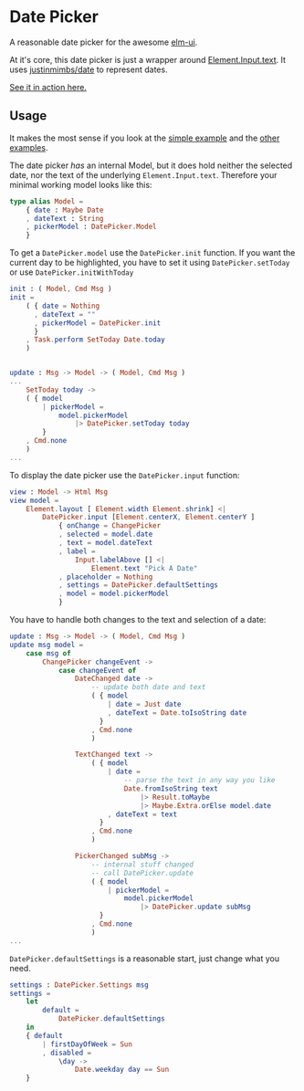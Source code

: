 # Date Picker

A reasonable date picker for the awesome [elm-ui](https://package.elm-lang.org/packages/mdgriffith/elm-ui/latest/).

At it's core, this date picker is just a wrapper around [Element.Input.text](https://package.elm-lang.org/packages/mdgriffith/elm-ui/latest/Element-Input#text). It uses [justinmimbs/date](https://package.elm-lang.org/packages/justinmimbs/date/latest/) to represent dates.

[See it in action here.](https://fabhof.github.io/elm-ui-datepicker/)

## Usage

It makes the most sense if you look at the [simple example](https://github.com/FabHof/elm-ui-datepicker/blob/master/examples/Simple.elm) and the [other examples](https://github.com/FabHof/elm-ui-datepicker/tree/master/examples).

The date picker *has* an internal Model, but it does hold neither the selected date, nor the text of the underlying `Element.Input.text`. Therefore your minimal working model looks like this:

```elm
type alias Model =
    { date : Maybe Date
    , dateText : String
    , pickerModel : DatePicker.Model
    }
```

To get a `DatePicker.model` use the `DatePicker.init` function. If you want the current day to be highlighted, you have to set it using `DatePicker.setToday` or use `DatePicker.initWithToday` 

```elm
init : ( Model, Cmd Msg )
init =
    ( { date = Nothing
      , dateText = ""
      , pickerModel = DatePicker.init
      }
    , Task.perform SetToday Date.today
    )


update : Msg -> Model -> ( Model, Cmd Msg )
...
    SetToday today ->
    ( { model
        | pickerModel =
            model.pickerModel
                |> DatePicker.setToday today
        }
    , Cmd.none
    )
...
```

To display the date picker use the `DatePicker.input` function:

```elm
view : Model -> Html Msg
view model =
    Element.layout [ Element.width Element.shrink] <|
        DatePicker.input [Element.centerX, Element.centerY ]
            { onChange = ChangePicker
            , selected = model.date
            , text = model.dateText
            , label =
                Input.labelAbove [] <|
                    Element.text "Pick A Date"
            , placeholder = Nothing
            , settings = DatePicker.defaultSettings
            , model = model.pickerModel
            }
```
You have to handle both changes to the text and selection of a date:

```elm
update : Msg -> Model -> ( Model, Cmd Msg )
update msg model =
    case msg of
        ChangePicker changeEvent ->
            case changeEvent of
                DateChanged date ->
                    -- update both date and text
                    ( { model
                        | date = Just date
                        , dateText = Date.toIsoString date
                      }
                    , Cmd.none
                    )

                TextChanged text ->
                    ( { model
                        | date =
                            -- parse the text in any way you like
                            Date.fromIsoString text
                                |> Result.toMaybe
                                |> Maybe.Extra.orElse model.date
                        , dateText = text
                      }
                    , Cmd.none
                    )

                PickerChanged subMsg ->
                    -- internal stuff changed
                    -- call DatePicker.update
                    ( { model
                        | pickerModel =
                            model.pickerModel
                                |> DatePicker.update subMsg
                      }
                    , Cmd.none
                    )
...
```

`DatePicker.defaultSettings` is a reasonable start, just change what you need.

```elm
settings : DatePicker.Settings msg
settings =
    let
        default =
            DatePicker.defaultSettings
    in
    { default
        | firstDayOfWeek = Sun
        , disabled =
            \day ->
                Date.weekday day == Sun
    }
```